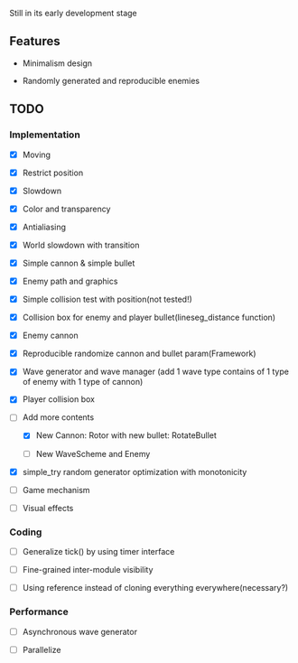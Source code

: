 Still in its early development stage

## Features

* Minimalism design

* Randomly generated and reproducible enemies

## TODO

### Implementation

* [x] Moving

* [x] Restrict position

* [x] Slowdown

* [x] Color and transparency

* [x] Antialiasing

* [x] World slowdown with transition

* [x] Simple cannon & simple bullet

* [x] Enemy path and graphics

* [x] Simple collision test with position(not tested!)

* [x] Collision box for enemy and player bullet(lineseg\_distance function)

* [x] Enemy cannon

* [x] Reproducible randomize cannon and bullet param(Framework)

* [x] Wave generator and wave manager
(add 1 wave type contains of 1 type of enemy with 1 type of cannon)

* [x] Player collision box

* [ ] Add more contents

	* [x] New Cannon: Rotor with new bullet: RotateBullet

	* [ ] New WaveScheme and Enemy

* [x] simple\_try random generator optimization with monotonicity

* [ ] Game mechanism

* [ ] Visual effects

### Coding

* [ ] Generalize tick() by using timer interface

* [ ] Fine-grained inter-module visibility

* [ ] Using reference instead of cloning everything everywhere(necessary?)

### Performance

* [ ] Asynchronous wave generator

* [ ] Parallelize
